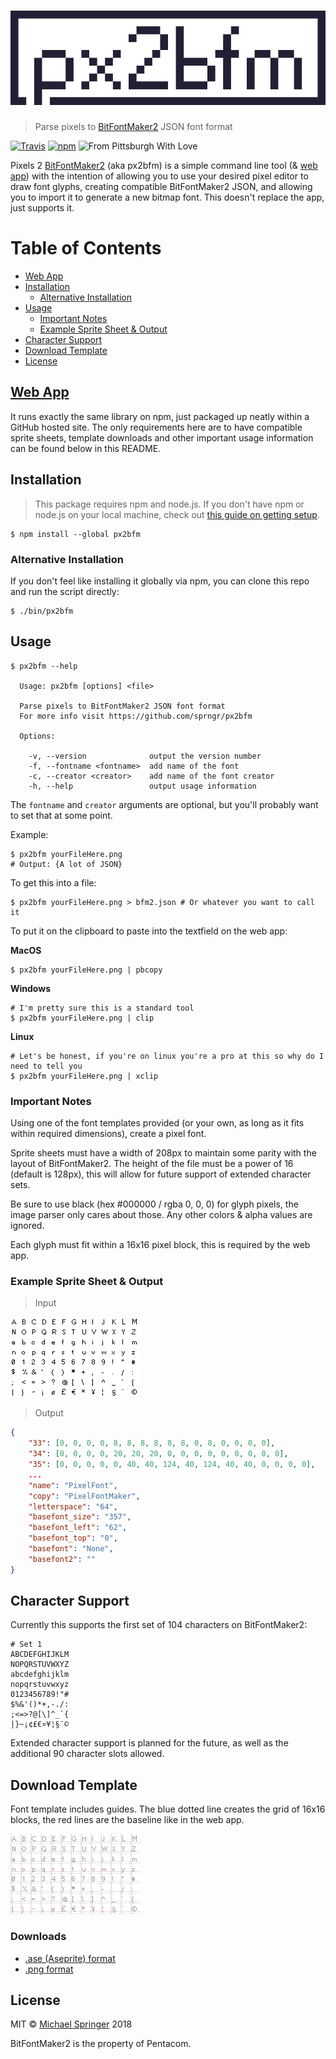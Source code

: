 <h1 align="center">
	<a href="https://sprngr.github.io/px2bfm/" target="_blank" alt="Go to Web App">
        <img src="logo.png" alt="px2bfm">
    </a>
</h1>

> Parse pixels to [BitFontMaker2](http://www.pentacom.jp/pentacom/bitfontmaker2/) JSON font format


[![Travis](https://img.shields.io/travis/sprngr/px2bfm.svg)](https://travis-ci.org/sprngr/px2bfm)
[![npm](https://img.shields.io/npm/v/px2bfm.svg)](https://www.npmjs.com/package/px2bfm)
![From Pittsburgh With Love](https://img.shields.io/badge/from%20pittsburgh%20with-%E2%9D%A4-yellow.svg)

Pixels 2 [BitFontMaker2](http://www.pentacom.jp/pentacom/bitfontmaker2/) (aka px2bfm) is a simple command line tool (& [web app](https://sprngr.github.io/px2bfm/)) with the intention of
allowing you to use your desired pixel editor to draw font glyphs, creating compatible BitFontMaker2 JSON, and allowing you to import it to generate a new bitmap font. This doesn't replace the app, just supports it.

# Table of Contents

- [Web App](#web-app)
- [Installation](#installation)
	- [Alternative Installation](#alternative-installation)
- [Usage](#usage)
	- [Important Notes](#important-notes)
	- [Example Sprite Sheet & Output](#example-sprite-sheet-output)
- [Character Support](#character-support)
- [Download Template](#download-template)
- [License](#license)

## [Web App](https://sprngr.github.io/px2bfm/)

It runs exactly the same library on npm, just packaged up neatly within a GitHub hosted site. The only requirements here are to have compatible sprite sheets, template downloads
and other important usage information can be found below in this README.

## Installation
> This package requires npm and node.js. If you don't have npm or node.js on your local machine, check out [this guide on getting setup](https://docs.npmjs.com/getting-started/installing-node).

```console
$ npm install --global px2bfm
```

### Alternative Installation

If you don't feel like installing it globally via npm, you can clone this repo and run the script directly:
```console
$ ./bin/px2bfm
```

## Usage
```console
$ px2bfm --help

  Usage: px2bfm [options] <file>

  Parse pixels to BitFontMaker2 JSON font format
  For more info visit https://github.com/sprngr/px2bfm

  Options:

    -v, --version              output the version number
    -f, --fontname <fontname>  add name of the font
    -c, --creator <creator>    add name of the font creator
    -h, --help                 output usage information
```

The `fontname` and `creator` arguments are optional, but you'll probably want to set that at some point.

Example:
```console
$ px2bfm yourFileHere.png
# Output: {A lot of JSON}
```

To get this into a file:
```console
$ px2bfm yourFileHere.png > bfm2.json # Or whatever you want to call it
```

To put it on the clipboard to paste into the textfield on the web app:

**MacOS**
```console
$ px2bfm yourFileHere.png | pbcopy
```

**Windows**
```console
# I'm pretty sure this is a standard tool
$ px2bfm yourFileHere.png | clip
```

**Linux**
```console
# Let's be honest, if you're on linux you're a pro at this so why do I need to tell you
$ px2bfm yourFileHere.png | xclip
```

### Important Notes

Using one of the font templates provided (or your own, as long as it fits within required dimensions), create a pixel font.

Sprite sheets must have a width of 208px to maintain some parity with the layout of BitFontMaker2.
The height of the file must be a power of 16 (default is 128px), this will allow for future support of extended character sets.

Be sure to use black (hex #000000 / rgba 0, 0, 0) for glyph pixels, the image parser only cares about those. Any other colors & alpha values are ignored.

Each glyph must fit within a 16x16 pixel block, this is required by the web app.

### Example Sprite Sheet & Output

> Input

<img src="templates/test.png"/>

> Output

```JSON
{
	"33": [0, 0, 0, 0, 8, 8, 8, 8, 8, 8, 0, 8, 0, 0, 0, 0],
	"34": [0, 0, 0, 0, 20, 20, 20, 0, 0, 0, 0, 0, 0, 0, 0, 0],
	"35": [0, 0, 0, 0, 0, 40, 40, 124, 40, 124, 40, 40, 0, 0, 0, 0],
	...
	"name": "PixelFont",
	"copy": "PixelFontMaker",
	"letterspace": "64",
	"basefont_size": "357",
	"basefont_left": "62",
	"basefont_top": "0",
	"basefont": "None",
	"basefont2": ""
}
```

## Character Support
Currently this supports the first set of 104 characters on BitFontMaker2:
```
# Set 1
ABCDEFGHIJKLM
NOPQRSTUVWXYZ
abcdefghijklm
nopqrstuvwxyz
0123456789!"#
$%&'()*+,-./:
;<=>?@[\]^_`{
|}~¡¢£€¤¥¦§¨©
```
Extended character support is planned for the future, as well as the additional 90 character slots allowed.

## Download Template
Font template includes guides. The blue dotted line creates the grid of 16x16 blocks, the red lines are the baseline like in the web app.

<img src="templates/template.png"/>

### Downloads
* [.ase (Aseprite) format](https://github.com/sprngr/px2bfm/blob/master/templates/template.ase?raw=true)
* [.png format](https://github.com/sprngr/px2bfm/blob/master/templates/template.png?raw=true)

## License
MIT &copy; [Michael Springer](https://github.com/sprngr) 2018

BitFontMaker2 is the property of Pentacom.
